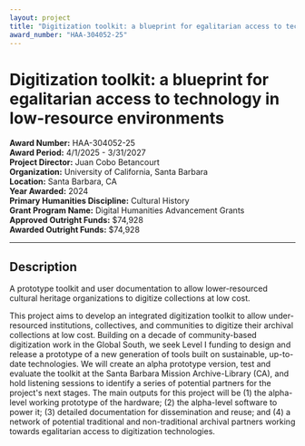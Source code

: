 ```yaml
---
layout: project
title: "Digitization toolkit: a blueprint for egalitarian access to technology in low-resource environments"
award_number: "HAA-304052-25"
---
```



# Digitization toolkit: a blueprint for egalitarian access to technology in low-resource environments

**Award Number:** HAA-304052-25  
**Award Period:** 4/1/2025 - 3/31/2027  
**Project Director:** Juan  Cobo Betancourt  
**Organization:** University of California, Santa Barbara  
**Location:** Santa Barbara, CA  
**Year Awarded:** 2024  
**Primary Humanities Discipline:** Cultural History  
**Grant Program Name:** Digital Humanities Advancement Grants  
**Approved Outright Funds:** $74,928  
**Awarded Outright Funds:** $74,928  

---

## Description

<p>A prototype toolkit and user documentation to allow lower-resourced cultural heritage organizations to digitize collections at low cost.</p>
<p>This project aims to develop an integrated digitization toolkit to allow under-resourced institutions, collectives, and communities to digitize their archival collections at low cost. Building on a decade of community-based digitization work in the Global South, we seek Level I funding to design and release a prototype of a new generation of tools built on sustainable, up-to-date technologies. We will create an alpha prototype version, test and evaluate the toolkit at the Santa Barbara Mission Archive-Library (CA), and hold listening sessions to identify a series of potential partners for the project's next stages. The main outputs for this project will be (1) the alpha-level working prototype of the hardware; (2) the alpha-level software to power it; (3) detailed documentation for dissemination and reuse; and (4) a network of potential traditional and non-traditional archival partners working towards egalitarian access to digitization technologies.</p>
